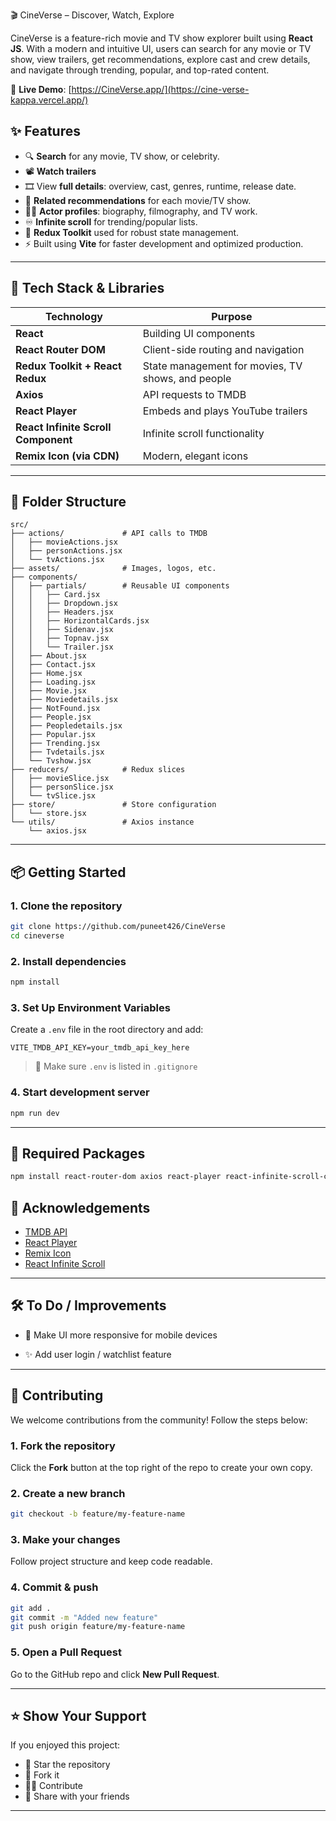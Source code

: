 🎬 CineVerse – Discover, Watch, Explore

CineVerse is a feature-rich movie and TV show explorer built using **React JS**. With a modern and intuitive UI, users can search for any movie or TV show, view trailers, get recommendations, explore cast and crew details, and navigate through trending, popular, and top-rated content.

🚀 **Live Demo**: [https://CineVerse.app/](https://cine-verse-kappa.vercel.app/)



## ✨ Features

- 🔍 **Search** for any movie, TV show, or celebrity.
- 📽 **Watch trailers** 
- 🎞 View **full details**: overview, cast, genres, runtime, release date.
- 🤖 **Related recommendations** for each movie/TV show.
- 🧑‍🎤 **Actor profiles**: biography, filmography, and TV work.
- ♾️ **Infinite scroll** for trending/popular lists.
- 🧠 **Redux Toolkit** used for robust state management.
- ⚡ Built using **Vite** for faster development and optimized production.



---

## 🧩 Tech Stack & Libraries

| Technology | Purpose |
|------------|---------|
| **React** | Building UI components |
| **React Router DOM** | Client-side routing and navigation |
| **Redux Toolkit + React Redux** | State management for movies, TV shows, and people |
| **Axios** | API requests to TMDB |
| **React Player** | Embeds and plays YouTube trailers |
| **React Infinite Scroll Component** | Infinite scroll functionality |
| **Remix Icon (via CDN)** | Modern, elegant icons |

---

## 🧱 Folder Structure

```
src/
├── actions/             # API calls to TMDB
│   ├── movieActions.jsx
│   ├── personActions.jsx
│   └── tvActions.jsx
├── assets/              # Images, logos, etc.
├── components/
│   ├── partials/        # Reusable UI components
│   │   ├── Card.jsx
│   │   ├── Dropdown.jsx
│   │   ├── Headers.jsx
│   │   ├── HorizontalCards.jsx
│   │   ├── Sidenav.jsx
│   │   ├── Topnav.jsx
│   │   └── Trailer.jsx
│   ├── About.jsx
│   ├── Contact.jsx
│   ├── Home.jsx
│   ├── Loading.jsx
│   ├── Movie.jsx
│   ├── Moviedetails.jsx
│   ├── NotFound.jsx
│   ├── People.jsx
│   ├── Peopledetails.jsx
│   ├── Popular.jsx
│   ├── Trending.jsx
│   ├── Tvdetails.jsx
│   └── Tvshow.jsx
├── reducers/            # Redux slices
│   ├── movieSlice.jsx
│   ├── personSlice.jsx
│   └── tvSlice.jsx
├── store/               # Store configuration
│   └── store.jsx
└── utils/               # Axios instance
    └── axios.jsx
```

---
## 📦 Getting Started

### 1. Clone the repository

```bash
git clone https://github.com/puneet426/CineVerse
cd cineverse
```

### 2. Install dependencies

```bash
npm install
```
### 3. Set Up Environment Variables

Create a `.env` file in the root directory and add:

```env
VITE_TMDB_API_KEY=your_tmdb_api_key_here
```

> 🔐 Make sure `.env` is listed in `.gitignore`


### 4. Start development server

```bash
npm run dev
```
---

## 📁 Required Packages

```bash
npm install react-router-dom axios react-player react-infinite-scroll-component @reduxjs/toolkit react-redux
```

## 🙌 Acknowledgements

- [TMDB API](https://www.themoviedb.org/)
- [React Player](https://github.com/cookpete/react-player)
- [Remix Icon](https://remixicon.com/)
- [React Infinite Scroll](https://www.npmjs.com/package/react-infinite-scroll-component)

---



## 🛠️ To Do / Improvements

- 📱 Make UI more responsive for mobile devices

- ✨ Add user login / watchlist feature


---


## 🤝 Contributing

We welcome contributions from the community! Follow the steps below:

### 1. Fork the repository

Click the **Fork** button at the top right of the repo to create your own copy.

### 2. Create a new branch

```bash
git checkout -b feature/my-feature-name
```

### 3. Make your changes

Follow project structure and keep code readable.

### 4. Commit & push

```bash
git add .
git commit -m "Added new feature"
git push origin feature/my-feature-name
```

### 5. Open a Pull Request

Go to the GitHub repo and click **New Pull Request**.

---
## ⭐ Show Your Support

If you enjoyed this project:

- 🌟 Star the repository
- 🍴 Fork it
- 🧑‍💻 Contribute
- 📢 Share with your friends

---
